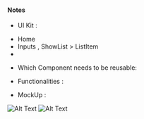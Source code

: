 #### Notes

- UI Kit :

* Home
* Inputs , ShowList > ListItem
*

- Which Component needs to be reusable:

- Functionalities :

- MockUp :

![Alt Text](https://media.giphy.com/media/m3aR6S8FVG9Uwp23eB/giphy.gif)
![Alt Text](https://media.giphy.com/media/3Oi4H9UAaJqR5GYFCR/giphy.gif)
